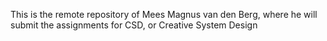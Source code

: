 This is the remote repository of Mees Magnus van den Berg, where he will submit the assignments for CSD, or Creative System Design
